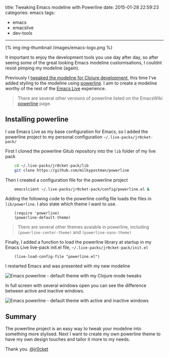 title: Tweaking Emacs modeline with Powerline
date: 2015-01-28 22:59:23
categories: emacs
tags:
- emacs
- emacslive
- dev-tools
---

{% img img-thumbnail /images/emacs-logo.png %}

  It important to enjoy the development tools you use day after day, so after seeing some of the great looking Emacs modeline customisations, I couldnt resist pimping my modeline (again).
  
  Previously I [tweaked the modeline for Clojure development](http://jr0cket.co.uk/2013/01/tweeking-emacs-modeline-for-clojure.html.html), this time I've added styling to the modeline using [powerline](https://github.com/milkypostman/powerline).  I aim to create a modeline worthy of the rest of the [Emacs Live](http://overtone.github.io/emacs-live/) experience.

<!-- more -->
  
> There are several other versions of powerline listed on the EmacsWiki [powerline](http://www.emacswiki.org/emacs/PowerLine) page.  

## Installing powerline 

  I use Emacs Live as my base configuration for Emacs, so I added the powerline project to my personal configuration `~/.live-packs/jr0cket-pack/`

  First I cloned the powerline Gitub repository into the `lib` folder of my live pack 

```bash
    cd ~/.live-packs/jr0cket-pack/lib
    git clone https://github.com/milkypostman/powerline
```

  Then I created a configuration file for the powerline project
  
```bash
    emacslcient ~/.live-packs/jr0cket-pack/config/powerline.el &
```
  
   Adding the following code to the powerline config file loads the files in `lib/powerline`.  I also state which theme I want to use.
   
```elisp
    (require 'powerline)
    (powerline-default-theme)
```

> There are several other themes avaiable in powerline, including `(powerline-center-theme)` and `(powerline-nano-theme)`

  Finally, I added a function to load the powerline library at startup in my Emacs Live live-pack init.el file, `~/.live-packs/jr0cket-pack/init.el`

```elisp
    (live-load-config-file "powerline.el")
```

  I restarted Emacs and was presented with my new modeline

![Emacs powerline - default theme with my Clojure mode tweaks](/images/emacs-emacs-live-powerline-theme-default.png)

  In full screen with several windows open you can see the difference between active and inactive windows.
  
![Emacs powerline - default theme with active and inactive windows](/images/emacs-emacs-live-powerline-theme-default-fullscreen.png)


## Summary

  The powerline project is an easy way to tweak your modeline into something more stylised.  Next I want to create my own powerline theme to have my own design touches and tailor it more to my needs.

Thank you.
[@jr0cket](https://twitter.com/jr0cket)
